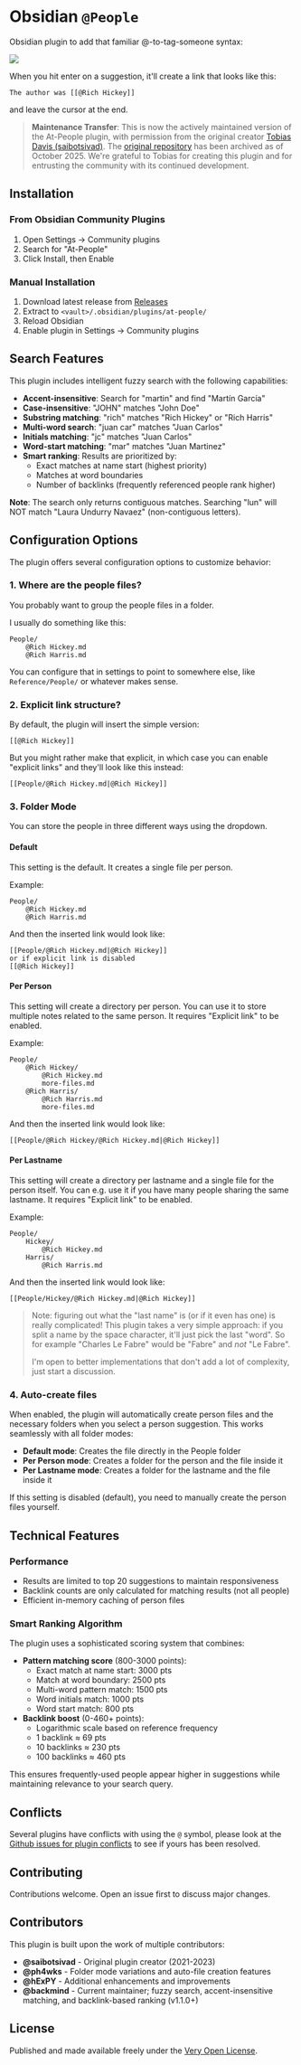 # Obsidian `@People`

Obsidian plugin to add that familiar @-to-tag-someone syntax:

![](./example.png)

When you hit enter on a suggestion, it'll create a link that looks like this:

```
The author was [[@Rich Hickey]]
```

and leave the cursor at the end.

> **Maintenance Transfer**: This is now the actively maintained version of the At-People plugin, with permission from the original creator [Tobias Davis (saibotsivad)](https://github.com/saibotsivad). The [original repository](https://github.com/saibotsivad/obsidian-at-people) has been archived as of October 2025. We're grateful to Tobias for creating this plugin and for entrusting the community with its continued development.

## Installation

### From Obsidian Community Plugins
1. Open Settings → Community plugins
2. Search for "At-People"
3. Click Install, then Enable

### Manual Installation
1. Download latest release from [Releases](https://github.com/backmind/obsidian-at-people/releases)
2. Extract to `<vault>/.obsidian/plugins/at-people/`
3. Reload Obsidian
4. Enable plugin in Settings → Community plugins

## Search Features

This plugin includes intelligent fuzzy search with the following capabilities:

- **Accent-insensitive**: Search for "martin" and find "Martín García"
- **Case-insensitive**: "JOHN" matches "John Doe"
- **Substring matching**: "rich" matches "Rich Hickey" or "Rich Harris"
- **Multi-word search**: "juan car" matches "Juan Carlos"
- **Initials matching**: "jc" matches "Juan Carlos"
- **Word-start matching**: "mar" matches "Juan Martinez"
- **Smart ranking**: Results are prioritized by:
  - Exact matches at name start (highest priority)
  - Matches at word boundaries
  - Number of backlinks (frequently referenced people rank higher)

**Note**: The search only returns contiguous matches. Searching "lun" will NOT match "Laura Undurry Navaez" (non-contiguous letters).

## Configuration Options

The plugin offers several configuration options to customize behavior:

### 1. Where are the people files?

You probably want to group the people files in a folder.

I usually do something like this:

```
People/
	@Rich Hickey.md
	@Rich Harris.md
```

You can configure that in settings to point to somewhere else, like `Reference/People/` or whatever makes sense.

### 2. Explicit link structure?

By default, the plugin will insert the simple version:

```
[[@Rich Hickey]]
```

But you might rather make that explicit, in which case you can enable "explicit links" and they'll look like this instead:

```
[[People/@Rich Hickey.md|@Rich Hickey]]
```

### 3. Folder Mode

You can store the people in three different ways using the dropdown.

#### Default

This setting is the default. It creates a single file per person.

Example:

```
People/
	@Rich Hickey.md
	@Rich Harris.md
```

And then the inserted link would look like:

```
[[People/@Rich Hickey.md|@Rich Hickey]]
or if explicit link is disabled
[[@Rich Hickey]]
```

#### Per Person

This setting will create a directory per person. You can use it to store multiple notes related to the same person. It requires "Explicit link" to be enabled.

Example:

```
People/
	@Rich Hickey/
		@Rich Hickey.md
		more-files.md
	@Rich Harris/
		@Rich Harris.md
		more-files.md
```

And then the inserted link would look like:

```
[[People/@Rich Hickey/@Rich Hickey.md|@Rich Hickey]]
```

#### Per Lastname

This setting will create a directory per lastname and a single file for the person itself. You can e.g. use it if you have many people sharing the same lastname. It requires "Explicit link" to be enabled.

Example:

```
People/
	Hickey/
		@Rich Hickey.md
	Harris/
		@Rich Harris.md
```

And then the inserted link would look like:

```
[[People/Hickey/@Rich Hickey.md|@Rich Hickey]]
```

> Note: figuring out what the "last name" is (or if it even has one) is really complicated! This plugin takes a very simple approach: if you split a name by the space character, it'll just pick the last "word". So for example "Charles Le Fabre" would be "Fabre" and *not* "Le Fabre".
>
> I'm open to better implementations that don't add a lot of complexity, just start a discussion.

### 4. Auto-create files

When enabled, the plugin will automatically create person files and the necessary folders when you select a person suggestion. This works seamlessly with all folder modes:

- **Default mode**: Creates the file directly in the People folder
- **Per Person mode**: Creates a folder for the person and the file inside it
- **Per Lastname mode**: Creates a folder for the lastname and the file inside it

If this setting is disabled (default), you need to manually create the person files yourself.

## Technical Features

### Performance
- Results are limited to top 20 suggestions to maintain responsiveness
- Backlink counts are only calculated for matching results (not all people)
- Efficient in-memory caching of person files

### Smart Ranking Algorithm
The plugin uses a sophisticated scoring system that combines:
- **Pattern matching score** (800-3000 points):
  - Exact match at name start: 3000 pts
  - Match at word boundary: 2500 pts
  - Multi-word pattern match: 1500 pts
  - Word initials match: 1000 pts
  - Word start match: 800 pts
- **Backlink boost** (0-460+ points):
  - Logarithmic scale based on reference frequency
  - 1 backlink ≈ 69 pts
  - 10 backlinks ≈ 230 pts
  - 100 backlinks ≈ 460 pts

This ensures frequently-used people appear higher in suggestions while maintaining relevance to your search query.

## Conflicts

Several plugins have conflicts with using the `@` symbol, please look at the [Github issues for plugin conflicts](https://github.com/backmind/obsidian-at-people/issues?q=is%3Aissue+conflict+) to see if yours has been resolved.

## Contributing

Contributions welcome. Open an issue first to discuss major changes.

## Contributors

This plugin is built upon the work of multiple contributors:

- **@saibotsivad** - Original plugin creator (2021-2023)
- **@ph4wks** - Folder mode variations and auto-file creation features
- **@hExPY** - Additional enhancements and improvements
- **@backmind** - Current maintainer; fuzzy search, accent-insensitive matching, and backlink-based ranking (v1.1.0+)

## License

Published and made available freely under the [Very Open License](http://veryopenlicense.com/).